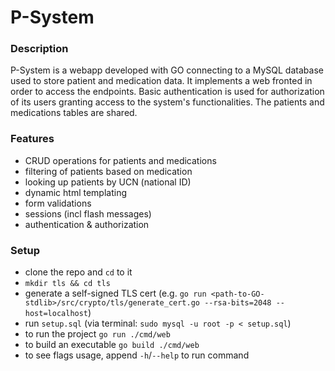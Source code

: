 # P-System

### Description

P-System is a webapp developed with GO connecting to a MySQL database used to store patient and medication data.
It implements a web fronted in order to access the endpoints. Basic authentication is used for authorization
of its users granting access to the system's functionalities. The patients and medications tables are shared.

### Features

* CRUD operations for patients and medications
* filtering of patients based on medication
* looking up patients by UCN (national ID)
* dynamic html templating
* form validations
* sessions (incl flash messages)
* authentication & authorization

### Setup

* clone the repo and `cd` to it
* `mkdir tls && cd tls`
* generate a self-signed TLS cert (e.g. `go run <path-to-GO-stdlib>/src/crypto/tls/generate_cert.go --rsa-bits=2048 --host=localhost`)
* run `setup.sql` (via terminal: `sudo mysql -u root -p < setup.sql`)
* to run the project `go run ./cmd/web`
* to build an executable `go build ./cmd/web`
* to see flags usage, append `-h`/`--help` to run command
